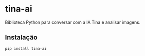 # tina-ai

Biblioteca Python para conversar com a IA Tina e analisar imagens.

## Instalação

```bash
pip install tina-ai
